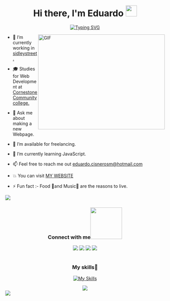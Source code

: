 <h1 align="center">Hi there, I'm Eduardo <img src="https://media.giphy.com/media/hvRJCLFzcasrR4ia7z/giphy.gif" width="35"></h1>
<p align="center">
   <a href="https://git.io/typing-svg"><img src="https://readme-typing-svg.demolab.com?font=Fira+Code&weight=500&duration=3000&pause=000&color=20FF34&width=300&lines=Welcome+to+my+profile%F0%9F%A4%99;Frontend+development%F0%9F%98%8E" alt="Typing SVG" /></a>
</p>
<img align="right" top="500" height="300" width="400" alt="GIF" src="https://media.giphy.com/media/SWoSkN6DxTszqIKEqv/giphy.gif">

- 🔭 I’m currently working in <a href="https://sidleystreet.com/">sidleystreet.</a>

- 🎓 Studies for Web Development at <a href="https://ciccc.ca/">Cornestone Community college.</a>

- 💬 Ask me about making a new Webpage.
  
- 🤝 I’m available for freelancing.
  
- 🌱 I’m currently learning JavaScript.

- 📫 Feel free to reach me out eduardo.cisnerosm@hotmail.com

- 💥 You can visit <a href="https://sidleystreet.com/">MY WEBSITE</a>

- ⚡ Fun fact :- Food 🍇and Music🎵 are the reasons to live.

<img src="https://user-images.githubusercontent.com/73097560/115834477-dbab4500-a447-11eb-908a-139a6edaec5c.gif">

<h3 align="center" >Connect with me<img src='https://raw.githubusercontent.com/ShahriarShafin/ShahriarShafin/main/Assets/handshake.gif' width="100px"></h3>
<div align="center">
  <a href="https://www.instagram.com/eduardocisnerosm/"><img src="https://img.shields.io/badge/Instagram-E4405F?style=for-the-badge&logo=instagram&logoColor=white"></a>
  <a href="https://www.linkedin.com/in/eduardo-cisneros-951925204/"><img src="https://img.shields.io/badge/LinkedIn-0077B5?style=for-the-badge&logo=linkedin&logoColor=white"></a>
  <a href="https://outlook.live.com/mail/0/"><img src="https://img.shields.io/badge/Gmail-D14836?style=for-the-badge&logo=gmail&logoColor=white"></a>
  <a href="https://wa.me/+16724727375"><img src="https://img.shields.io/badge/WhatsApp-25D366?style=for-the-badge&logo=whatsapp&logoColor=white"></a>
</div>

<br>

<div align="center">
  <h3>My skills🥷</h3>
  
  [![My Skills](https://skillicons.dev/icons?i=js,html,css,github,git,postman,vscode,wordpress,windows)](https://skillicons.dev)
</div>

<div align="center">
  <a href="https://github.com/eduardocisneros">
    <img src="https://visitcount.itsvg.in/api?id=eduardocisneros&label=Profile%20Views&icon=0&pretty=false" />
  </a>
</div>

<img src="https://user-images.githubusercontent.com/73097560/115834477-dbab4500-a447-11eb-908a-139a6edaec5c.gif">




